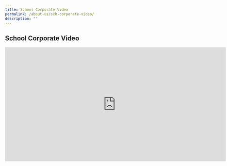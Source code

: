 ```yaml
---
title: School Corporate Video
permalink: /about-us/sch-corporate-video/
description: ""
---
```

## School Corporate Video

<iframe width="728" height="376" src="https://www.youtube.com/embed/AEixYbxIN90" title="BV Corporate Video 2022" frameborder="0" allow="accelerometer; autoplay; clipboard-write; encrypted-media; gyroscope; picture-in-picture; web-share" allowfullscreen=""></iframe>